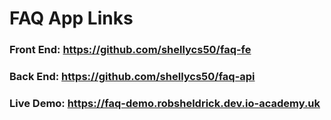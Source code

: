 # FAQ App Links
### Front End: https://github.com/shellycs50/faq-fe
### Back End: https://github.com/shellycs50/faq-api
### Live Demo: https://faq-demo.robsheldrick.dev.io-academy.uk
